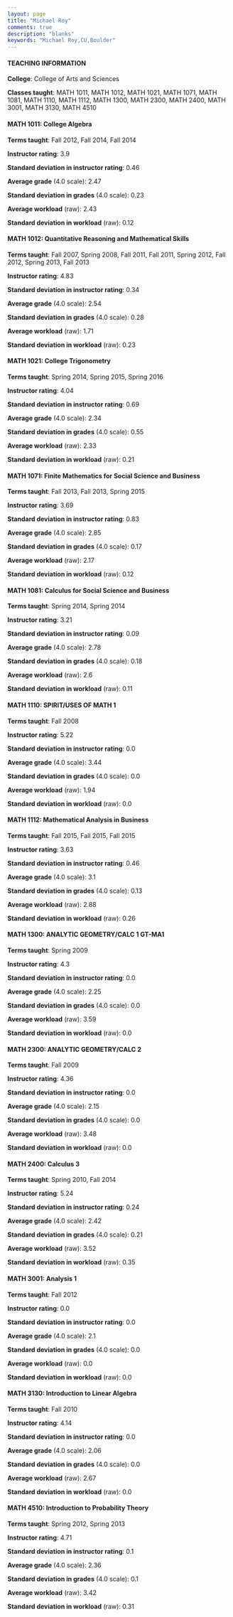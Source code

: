 ```yaml
---
layout: page
title: "Michael Roy" 
comments: true
description: "blanks"
keywords: "Michael Roy,CU,Boulder"
---
```

<head>
<script src="https://ajax.googleapis.com/ajax/libs/jquery/2.1.3/jquery.min.js"></script>
<script src="https://dl.dropboxusercontent.com/s/pc42nxpaw1ea4o9/highcharts.js?dl=0"></script>
<!-- <script src="../assets/js/highcharts.js"></script> -->
<style type="text/css">@font-face {
	font-family: "Bebas Neue";
	src: url(https://www.filehosting.org/file/details/544349/BebasNeue Regular.otf) format("opentype");
	}
	h1.Bebas { 
		font-family: "Bebas Neue", Verdana, Tahoma;
	}
</style>
</head>
	   
#### TEACHING INFORMATION

**College**: College of Arts and Sciences

**Classes taught**: MATH 1011, MATH 1012, MATH 1021, MATH 1071, MATH 1081, MATH 1110, MATH 1112, MATH 1300, MATH 2300, MATH 2400, MATH 3001, MATH 3130, MATH 4510

#### MATH 1011: College Algebra

**Terms taught**: Fall 2012, Fall 2014, Fall 2014

**Instructor rating**: 3.9

**Standard deviation in instructor rating**: 0.46

**Average grade** (4.0 scale): 2.47

**Standard deviation in grades** (4.0 scale): 0.23

**Average workload** (raw): 2.43

**Standard deviation in workload** (raw): 0.12

#### MATH 1012: Quantitative Reasoning and Mathematical Skills

**Terms taught**: Fall 2007, Spring 2008, Fall 2011, Fall 2011, Spring 2012, Fall 2012, Spring 2013, Fall 2013

**Instructor rating**: 4.83

**Standard deviation in instructor rating**: 0.34

**Average grade** (4.0 scale): 2.54

**Standard deviation in grades** (4.0 scale): 0.28

**Average workload** (raw): 1.71

**Standard deviation in workload** (raw): 0.23

#### MATH 1021: College Trigonometry

**Terms taught**: Spring 2014, Spring 2015, Spring 2016

**Instructor rating**: 4.04

**Standard deviation in instructor rating**: 0.69

**Average grade** (4.0 scale): 2.34

**Standard deviation in grades** (4.0 scale): 0.55

**Average workload** (raw): 2.33

**Standard deviation in workload** (raw): 0.21

#### MATH 1071: Finite Mathematics for Social Science and Business

**Terms taught**: Fall 2013, Fall 2013, Spring 2015

**Instructor rating**: 3.69

**Standard deviation in instructor rating**: 0.83

**Average grade** (4.0 scale): 2.85

**Standard deviation in grades** (4.0 scale): 0.17

**Average workload** (raw): 2.17

**Standard deviation in workload** (raw): 0.12

#### MATH 1081: Calculus for Social Science and Business

**Terms taught**: Spring 2014, Spring 2014

**Instructor rating**: 3.21

**Standard deviation in instructor rating**: 0.09

**Average grade** (4.0 scale): 2.78

**Standard deviation in grades** (4.0 scale): 0.18

**Average workload** (raw): 2.6

**Standard deviation in workload** (raw): 0.11

#### MATH 1110: SPIRIT/USES OF MATH 1

**Terms taught**: Fall 2008

**Instructor rating**: 5.22

**Standard deviation in instructor rating**: 0.0

**Average grade** (4.0 scale): 3.44

**Standard deviation in grades** (4.0 scale): 0.0

**Average workload** (raw): 1.94

**Standard deviation in workload** (raw): 0.0

#### MATH 1112: Mathematical Analysis in Business

**Terms taught**: Fall 2015, Fall 2015, Fall 2015

**Instructor rating**: 3.63

**Standard deviation in instructor rating**: 0.46

**Average grade** (4.0 scale): 3.1

**Standard deviation in grades** (4.0 scale): 0.13

**Average workload** (raw): 2.88

**Standard deviation in workload** (raw): 0.26

#### MATH 1300: ANALYTIC GEOMETRY/CALC 1 GT-MA1

**Terms taught**: Spring 2009

**Instructor rating**: 4.3

**Standard deviation in instructor rating**: 0.0

**Average grade** (4.0 scale): 2.25

**Standard deviation in grades** (4.0 scale): 0.0

**Average workload** (raw): 3.59

**Standard deviation in workload** (raw): 0.0

#### MATH 2300: ANALYTIC GEOMETRY/CALC 2

**Terms taught**: Fall 2009

**Instructor rating**: 4.36

**Standard deviation in instructor rating**: 0.0

**Average grade** (4.0 scale): 2.15

**Standard deviation in grades** (4.0 scale): 0.0

**Average workload** (raw): 3.48

**Standard deviation in workload** (raw): 0.0

#### MATH 2400: Calculus 3

**Terms taught**: Spring 2010, Fall 2014

**Instructor rating**: 5.24

**Standard deviation in instructor rating**: 0.24

**Average grade** (4.0 scale): 2.42

**Standard deviation in grades** (4.0 scale): 0.21

**Average workload** (raw): 3.52

**Standard deviation in workload** (raw): 0.35

#### MATH 3001: Analysis 1

**Terms taught**: Fall 2012

**Instructor rating**: 0.0

**Standard deviation in instructor rating**: 0.0

**Average grade** (4.0 scale): 2.1

**Standard deviation in grades** (4.0 scale): 0.0

**Average workload** (raw): 0.0

**Standard deviation in workload** (raw): 0.0

#### MATH 3130: Introduction to Linear Algebra

**Terms taught**: Fall 2010

**Instructor rating**: 4.14

**Standard deviation in instructor rating**: 0.0

**Average grade** (4.0 scale): 2.06

**Standard deviation in grades** (4.0 scale): 0.0

**Average workload** (raw): 2.67

**Standard deviation in workload** (raw): 0.0

#### MATH 4510: Introduction to Probability Theory

**Terms taught**: Spring 2012, Spring 2013

**Instructor rating**: 4.71

**Standard deviation in instructor rating**: 0.1

**Average grade** (4.0 scale): 2.36

**Standard deviation in grades** (4.0 scale): 0.1

**Average workload** (raw): 3.42

**Standard deviation in workload** (raw): 0.31

